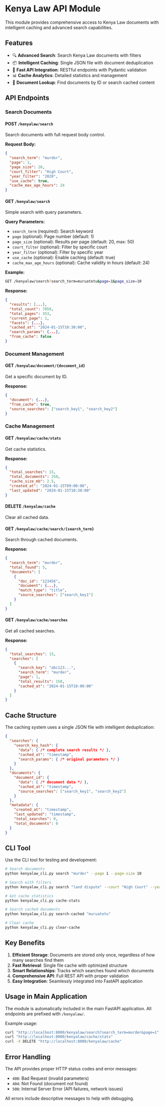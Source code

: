 # Kenya Law API Module

This module provides comprehensive access to Kenya Law documents with intelligent caching and advanced search capabilities.

## Features

- 🔍 **Advanced Search**: Search Kenya Law documents with filters
- 📦 **Intelligent Caching**: Single JSON file with document deduplication
- 🚀 **Fast API Integration**: RESTful endpoints with Pydantic validation
- 📊 **Cache Analytics**: Detailed statistics and management
- 🎯 **Document Lookup**: Find documents by ID or search cached content

## API Endpoints

### Search Documents

#### POST `/kenyalaw/search`
Search documents with full request body control.

**Request Body:**
```json
{
  "search_term": "murder",
  "page": 1,
  "page_size": 20,
  "court_filter": "High Court",
  "year_filter": "2020",
  "use_cache": true,
  "cache_max_age_hours": 24
}
```

#### GET `/kenyalaw/search`
Simple search with query parameters.

**Query Parameters:**
- `search_term` (required): Search keyword
- `page` (optional): Page number (default: 1)
- `page_size` (optional): Results per page (default: 20, max: 50)
- `court_filter` (optional): Filter by specific court
- `year_filter` (optional): Filter by specific year
- `use_cache` (optional): Enable caching (default: true)
- `cache_max_age_hours` (optional): Cache validity in hours (default: 24)

**Example:**
```bash
GET /kenyalaw/search?search_term=muruatetu&page=1&page_size=10
```

**Response:**
```json
{
  "results": [...],
  "total_count": 7058,
  "total_pages": 353,
  "current_page": 1,
  "facets": {...},
  "cached_at": "2024-01-15T10:30:00",
  "search_params": {...},
  "from_cache": false
}
```

### Document Management

#### GET `/kenyalaw/document/{document_id}`
Get a specific document by ID.

**Response:**
```json
{
  "document": {...},
  "from_cache": true,
  "source_searches": ["search_key1", "search_key2"]
}
```

### Cache Management

#### GET `/kenyalaw/cache/stats`
Get cache statistics.

**Response:**
```json
{
  "total_searches": 15,
  "total_documents": 250,
  "cache_size_mb": 2.5,
  "created_at": "2024-01-15T09:00:00",
  "last_updated": "2024-01-15T10:30:00"
}
```

#### DELETE `/kenyalaw/cache`
Clear all cached data.

#### GET `/kenyalaw/cache/search/{search_term}`
Search through cached documents.

**Response:**
```json
{
  "search_term": "murder",
  "total_found": 5,
  "documents": [
    {
      "doc_id": "123456",
      "document": {...},
      "match_type": "title",
      "source_searches": ["search_key1"]
    }
  ]
}
```

#### GET `/kenyalaw/cache/searches`
Get all cached searches.

**Response:**
```json
{
  "total_searches": 15,
  "searches": [
    {
      "search_key": "abc123...",
      "search_term": "murder",
      "page": 1,
      "total_results": 150,
      "cached_at": "2024-01-15T10:00:00"
    }
  ]
}
```

## Cache Structure

The caching system uses a single JSON file with intelligent deduplication:

```json
{
  "searches": {
    "search_key_hash": {
      "data": { /* complete search results */ },
      "cached_at": "timestamp",
      "search_params": { /* original parameters */ }
    }
  },
  "documents": {
    "document_id": {
      "data": { /* document data */ },
      "cached_at": "timestamp",
      "source_searches": ["search_key1", "search_key2"]
    }
  },
  "metadata": {
    "created_at": "timestamp",
    "last_updated": "timestamp",
    "total_searches": 0,
    "total_documents": 0
  }
}
```

## CLI Tool

Use the CLI tool for testing and development:

```bash
# Search documents
python kenyalaw_cli.py search "murder" --page 1 --page-size 10

# Search with filters
python kenyalaw_cli.py search "land dispute" --court "High Court" --year "2020"

# Get cache statistics
python kenyalaw_cli.py cache-stats

# Search cached documents
python kenyalaw_cli.py search-cached "muruatetu"

# Clear cache
python kenyalaw_cli.py clear-cache
```

## Key Benefits

1. **Efficient Storage**: Documents are stored only once, regardless of how many searches find them
2. **Fast Retrieval**: Single file cache with optimized structure
3. **Smart Relationships**: Tracks which searches found which documents
4. **Comprehensive API**: Full REST API with proper validation
5. **Easy Integration**: Seamlessly integrated into FastAPI application

## Usage in Main Application

The module is automatically included in the main FastAPI application. All endpoints are prefixed with `/kenyalaw/`.

Example usage:
```bash
curl "http://localhost:8000/kenyalaw/search?search_term=murder&page=1"
curl "http://localhost:8000/kenyalaw/cache/stats"
curl -X DELETE "http://localhost:8000/kenyalaw/cache"
```

## Error Handling

The API provides proper HTTP status codes and error messages:
- `400`: Bad Request (invalid parameters)
- `404`: Not Found (document not found)
- `500`: Internal Server Error (API failures, network issues)

All errors include descriptive messages to help with debugging.


